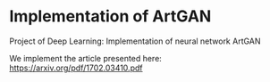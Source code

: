 # Implementation of ArtGAN
Project of Deep Learning: Implementation of neural network ArtGAN

We implement the article presented here: https://arxiv.org/pdf/1702.03410.pdf
